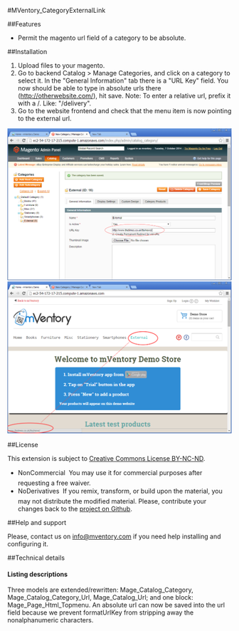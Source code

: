 
#MVentory_CategoryExternalLink

##Features

* Permit the magento url field of a category to be absolute.

##Installation

1. Upload files to your magento.
2. Go to backend Catalog > Manage Categories, and click on a category to select it. In the "General Information" tab there is a "URL Key" field. You now should be able to type in absolute urls there (http://otherwebsite.com/), hit save.
Note: To enter a relative url, prefix it with a /. Like: "/delivery".
3. Go to the website frontend and check that the menu item is now pointing to the external url.

![alt tag](https://raw.githubusercontent.com/mVentory/MVentory_UI/master/CategoryExternalLink/screenshot1.png)
![alt tag](https://raw.githubusercontent.com/mVentory/MVentory_UI/master/CategoryExternalLink/screenshot2.png)

##License

This extension is subject to [Creative Commons License BY-NC-ND](http://creativecommons.org/licenses/by-nc-nd/4.0/).
* NonCommercial  You may use it for commercial purposes after requesting a free waiver.
* NoDerivatives  If you remix, transform, or build upon the material, you may not distribute the modified material. Please, contribute your changes back to the [project on Github](https://github.com/mVentory/MVentory_UI).


##Help and support

Please, contact us on info@mventory.com if you need help installing and configuring it.


##Technical details

#### Listing descriptions

Three models are extended/rewritten: Mage_Catalog_Category, Mage_Catalog_Category_Url, Mage_Catalog_Url; and one block: Mage_Page_Html_Topmenu.
An absolute url can now be saved into the url field because we prevent formatUrlKey from stripping away the nonalphanumeric characters.